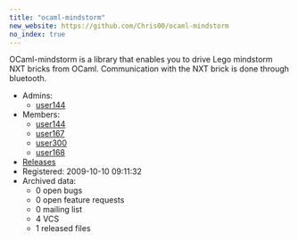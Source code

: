```yaml
---
title: "ocaml-mindstorm"
new_website: https://github.com/Chris00/ocaml-mindstorm
no_index: true
---
```


OCaml-mindstorm is a library that enables you to drive Lego mindstorm NXT bricks from OCaml. Communication with the NXT
brick is done through bluetooth.

* Admins:
  * [user144](/users/user144)
* Members:
  * [user144](/users/user144)
  * [user167](/users/user167)
  * [user300](/users/user300)
  * [user168](/users/user168)
* [Releases](https://download.ocamlcore.org/ocaml-mindstorm)
* Registered: 2009-10-10 09:11:32
* Archived data:
  * 0 open bugs
  * 0 open feature requests
  * 0 mailing list
  * 4 VCS
  * 1 released files
